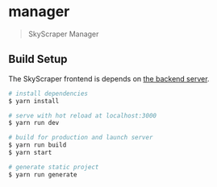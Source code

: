 # manager

> SkyScraper Manager

## Build Setup

The SkyScraper frontend is depends on [the backend server](https://github.com/SkyScraperAI/skyscraper-manager/tree/master/backend).

``` bash
# install dependencies
$ yarn install

# serve with hot reload at localhost:3000
$ yarn run dev

# build for production and launch server
$ yarn run build
$ yarn start

# generate static project
$ yarn run generate
```
